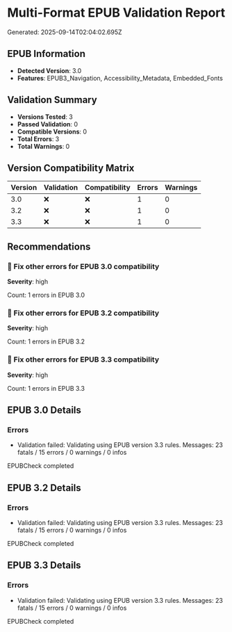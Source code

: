 # Multi-Format EPUB Validation Report

Generated: 2025-09-14T02:04:02.695Z

## EPUB Information

- **Detected Version**: 3.0
- **Features**: EPUB3_Navigation, Accessibility_Metadata, Embedded_Fonts

## Validation Summary

- **Versions Tested**: 3
- **Passed Validation**: 0
- **Compatible Versions**: 0
- **Total Errors**: 3
- **Total Warnings**: 0

## Version Compatibility Matrix

| Version | Validation | Compatibility | Errors | Warnings |
|---------|------------|---------------|--------|---------|
| 3.0 | ❌ | ❌ | 1 | 0 |
| 3.2 | ❌ | ❌ | 1 | 0 |
| 3.3 | ❌ | ❌ | 1 | 0 |

## Recommendations

### 🔴 Fix other errors for EPUB 3.0 compatibility
**Severity**: high

Count: 1 errors in EPUB 3.0

### 🔴 Fix other errors for EPUB 3.2 compatibility
**Severity**: high

Count: 1 errors in EPUB 3.2

### 🔴 Fix other errors for EPUB 3.3 compatibility
**Severity**: high

Count: 1 errors in EPUB 3.3

## EPUB 3.0 Details

### Errors

- Validation failed: Validating using EPUB version 3.3 rules.
Messages: 23 fatals / 15 errors / 0 warnings / 0 infos

EPUBCheck completed

## EPUB 3.2 Details

### Errors

- Validation failed: Validating using EPUB version 3.3 rules.
Messages: 23 fatals / 15 errors / 0 warnings / 0 infos

EPUBCheck completed

## EPUB 3.3 Details

### Errors

- Validation failed: Validating using EPUB version 3.3 rules.
Messages: 23 fatals / 15 errors / 0 warnings / 0 infos

EPUBCheck completed

